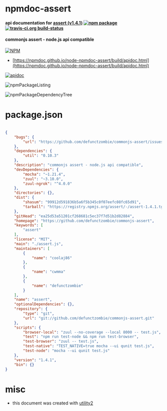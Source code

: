 # npmdoc-assert

#### api documentation for  [assert (v1.4.1)](https://github.com/defunctzombie/commonjs-assert)  [![npm package](https://img.shields.io/npm/v/npmdoc-assert.svg?style=flat-square)](https://www.npmjs.org/package/npmdoc-assert) [![travis-ci.org build-status](https://api.travis-ci.org/npmdoc/node-npmdoc-assert.svg)](https://travis-ci.org/npmdoc/node-npmdoc-assert)

#### commonjs assert - node.js api compatible

[![NPM](https://nodei.co/npm/assert.png?downloads=true&downloadRank=true&stars=true)](https://www.npmjs.com/package/assert)

- [https://npmdoc.github.io/node-npmdoc-assert/build/apidoc.html](https://npmdoc.github.io/node-npmdoc-assert/build/apidoc.html)

[![apidoc](https://npmdoc.github.io/node-npmdoc-assert/build/screenCapture.buildCi.browser.%252Ftmp%252Fbuild%252Fapidoc.html.png)](https://npmdoc.github.io/node-npmdoc-assert/build/apidoc.html)

![npmPackageListing](https://npmdoc.github.io/node-npmdoc-assert/build/screenCapture.npmPackageListing.svg)

![npmPackageDependencyTree](https://npmdoc.github.io/node-npmdoc-assert/build/screenCapture.npmPackageDependencyTree.svg)



# package.json

```json

{
    "bugs": {
        "url": "https://github.com/defunctzombie/commonjs-assert/issues"
    },
    "dependencies": {
        "util": "0.10.3"
    },
    "description": "commonjs assert - node.js api compatible",
    "devDependencies": {
        "mocha": "~1.21.4",
        "zuul": "~3.10.0",
        "zuul-ngrok": "^4.0.0"
    },
    "directories": {},
    "dist": {
        "shasum": "99912d591836b5a6f5b345c0f07eefc08fc65d91",
        "tarball": "https://registry.npmjs.org/assert/-/assert-1.4.1.tgz"
    },
    "gitHead": "ea25d53a51201cf268681c5ec37f7d51b2d82884",
    "homepage": "https://github.com/defunctzombie/commonjs-assert",
    "keywords": [
        "assert"
    ],
    "license": "MIT",
    "main": "./assert.js",
    "maintainers": [
        {
            "name": "coolaj86"
        },
        {
            "name": "cwmma"
        },
        {
            "name": "defunctzombie"
        }
    ],
    "name": "assert",
    "optionalDependencies": {},
    "repository": {
        "type": "git",
        "url": "git://github.com/defunctzombie/commonjs-assert.git"
    },
    "scripts": {
        "browser-local": "zuul --no-coverage --local 8000 -- test.js",
        "test": "npm run test-node && npm run test-browser",
        "test-browser": "zuul -- test.js",
        "test-native": "TEST_NATIVE=true mocha --ui qunit test.js",
        "test-node": "mocha --ui qunit test.js"
    },
    "version": "1.4.1",
    "bin": {}
}
```



# misc
- this document was created with [utility2](https://github.com/kaizhu256/node-utility2)
